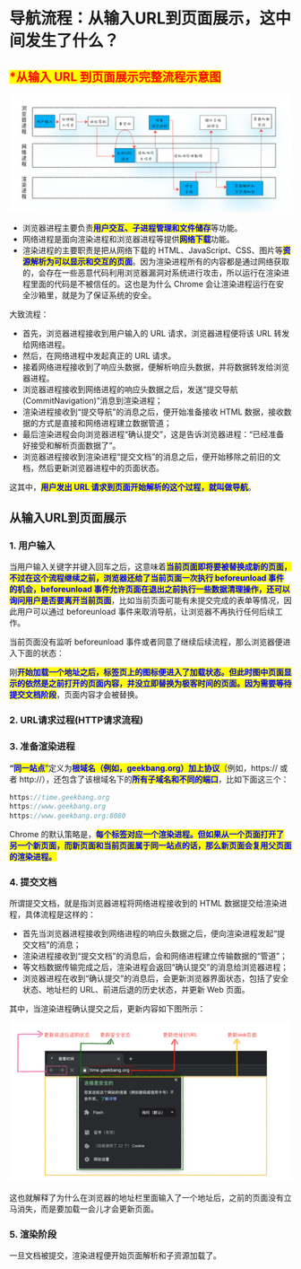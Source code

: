 # 导航流程：从输入URL到页面展示，这中间发生了什么？

## <mark style="color:red;">​\*从输入 URL 到页面展示完整流程示意图</mark>

![](<../.gitbook/assets/image (80) (1) (1).png>)

* 浏览器进程主要负责<mark style="color:blue;">**用户交互、子进程管理和文件储存**</mark>等功能。
* 网络进程是面向渲染进程和浏览器进程等提供<mark style="color:blue;">**网络下载**</mark>功能。
* 渲染进程的主要职责是把从网络下载的 HTML、JavaScript、CSS、图片等<mark style="color:blue;">**资源解析为可以显示和交互的页面**</mark>。因为渲染进程所有的内容都是通过网络获取的，会存在一些恶意代码利用浏览器漏洞对系统进行攻击，所以运行在渲染进程里面的代码是不被信任的。这也是为什么 Chrome 会让渲染进程运行在安全沙箱里，就是为了保证系统的安全。

大致流程：

* 首先，浏览器进程接收到用户输入的 URL 请求，浏览器进程便将该 URL 转发给网络进程。
* 然后，在网络进程中发起真正的 URL 请求。
* 接着网络进程接收到了响应头数据，便解析响应头数据，并将数据转发给浏览器进程。
* 浏览器进程接收到网络进程的响应头数据之后，发送“提交导航 (CommitNavigation)”消息到渲染进程；
* 渲染进程接收到“提交导航”的消息之后，便开始准备接收 HTML 数据，接收数据的方式是直接和网络进程建立数据管道；
* 最后渲染进程会向浏览器进程“确认提交”，这是告诉浏览器进程：“已经准备好接受和解析页面数据了”。
* 浏览器进程接收到渲染进程“提交文档”的消息之后，便开始移除之前旧的文档，然后更新浏览器进程中的页面状态。

这其中，<mark style="color:blue;">**用户发出 URL 请求到页面开始解析的这个过程，就叫做导航**</mark>。

## 从输入URL到页面展示

### 1. 用户输入

当用户输入关键字并键入回车之后，这意味着<mark style="color:blue;">**当前页面即将要被替换成新的页面，不过在这个流程继续之前，浏览器还给了当前页面一次执行 beforeunload 事件的机会，beforeunload 事件允许页面在退出之前执行一些数据清理操作，还可以询问用户是否要离开当前页面**</mark>，比如当前页面可能有未提交完成的表单等情况，因此用户可以通过 beforeunload 事件来取消导航，让浏览器不再执行任何后续工作。

当前页面没有监听 beforeunload 事件或者同意了继续后续流程，那么浏览器便进入下面的状态：

刚<mark style="color:blue;">**开始加载一个地址之后，标签页上的图标便进入了加载状态。但此时图中页面显示的依然是之前打开的页面内容，并没立即替换为极客时间的页面。因为需要等待提交文档阶段**</mark>，页面内容才会被替换。

### 2. URL请求过程(HTTP请求流程)

### 3. 准备渲染进程

**“**<mark style="color:blue;">**同一站点**</mark><mark style="color:blue;">”</mark>定义为<mark style="color:blue;">**根域名（例如，geekbang.org）加上协议**</mark><mark style="color:blue;">（</mark>例如，https:// 或者 http://），还包含了该根域名下的<mark style="color:blue;">**所有子域名和不同的端口**</mark>，比如下面这三个：

```javascript
https://time.geekbang.org
https://www.geekbang.org
https://www.geekbang.org:8080
```

Chrome 的默认策略是，<mark style="color:blue;">**每个标签对应一个渲染进程。但如果从一个页面打开了另一个新页面，而新页面和当前页面属于同一站点的话，那么新页面会复用父页面的渲染进程。**</mark>

### 4. 提交文档

所谓提交文档，就是指浏览器进程将网络进程接收到的 HTML 数据提交给渲染进程，具体流程是这样的：

* 首先当浏览器进程接收到网络进程的响应头数据之后，便向渲染进程发起“提交文档”的消息；
* 渲染进程接收到“提交文档”的消息后，会和网络进程建立传输数据的“管道”；
* 等文档数据传输完成之后，渲染进程会返回“确认提交”的消息给浏览器进程；
* 浏览器进程在收到“确认提交”的消息后，会更新浏览器界面状态，包括了安全状态、地址栏的 URL、前进后退的历史状态，并更新 Web 页面。

其中，当渲染进程确认提交之后，更新内容如下图所示：

![](<../.gitbook/assets/image (77) (1) (1).png>)

这也就解释了为什么在浏览器的地址栏里面输入了一个地址后，之前的页面没有立马消失，而是要加载一会儿才会更新页面。

### 5. 渲染阶段

一旦文档被提交，渲染进程便开始页面解析和子资源加载了。

